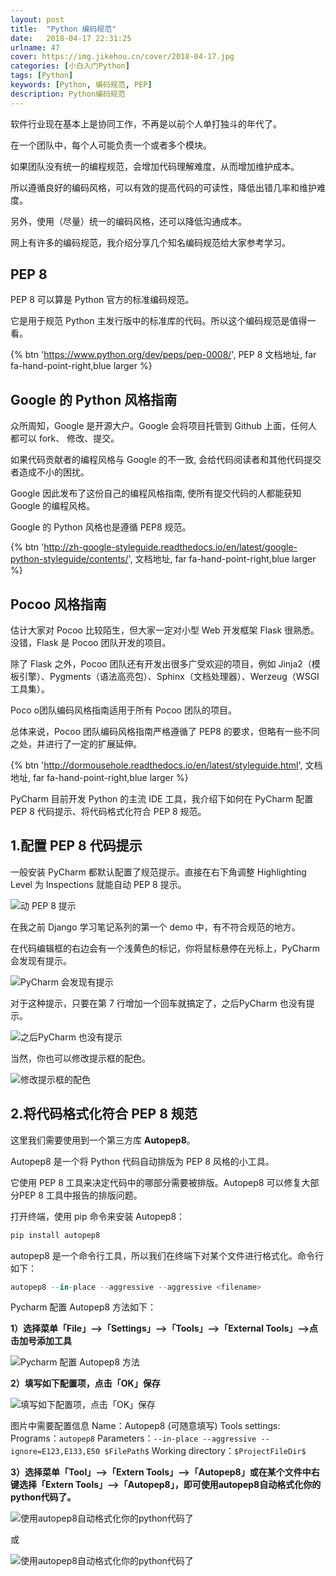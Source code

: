 ```yaml
---
layout: post
title:  "Python 编码规范"
date:   2018-04-17 22:31:25
urlname: 47
cover: https://img.jikehou.cn/cover/2018-04-17.jpg
categories: [小白入门Python]
tags: [Python]
keywords: [Python, 编码规范, PEP]
description: Python编码规范
---
```

软件行业现在基本上是协同工作，不再是以前个人单打独斗的年代了。

在一个团队中，每个人可能负责一个或者多个模块。

如果团队没有统一的编程规范，会增加代码理解难度，从而增加维护成本。

所以遵循良好的编码风格，可以有效的提高代码的可读性，降低出错几率和维护难度。

另外，使用（尽量）统一的编码风格，还可以降低沟通成本。

网上有许多的编码规范，我介绍分享几个知名编码规范给大家参考学习。
<!-- more -->

## PEP 8

PEP 8 可以算是 Python 官方的标准编码规范。

它是用于规范 Python 主发行版中的标准库的代码。所以这个编码规范是值得一看。

{% btn 'https://www.python.org/dev/peps/pep-0008/', PEP 8 文档地址, far fa-hand-point-right,blue larger %}


## Google 的 Python 风格指南

众所周知，Google 是开源大户。Google 会将项目托管到 Github 上面，任何人都可以 fork、 修改、提交。

如果代码贡献者的编程风格与 Google 的不一致, 会给代码阅读者和其他代码提交者造成不小的困扰。

Google 因此发布了这份自己的编程风格指南, 使所有提交代码的人都能获知 Google 的编程风格。

Google 的 Python 风格也是遵循 PEP8 规范。

{% btn 'http://zh-google-styleguide.readthedocs.io/en/latest/google-python-styleguide/contents/', 文档地址, far fa-hand-point-right,blue larger %}


## Pocoo 风格指南

估计大家对 Pocoo 比较陌生，但大家一定对小型 Web 开发框架 Flask 很熟悉。没错，Flask 是 Pocoo 团队开发的项目。 

除了 Flask 之外，Pocoo 团队还有开发出很多广受欢迎的项目，例如 Jinja2（模板引擎）、Pygments（语法高亮包）、Sphinx（文档处理器）、Werzeug（WSGI工具集）。

Poco o团队编码风格指南适用于所有 Pocoo 团队的项目。

总体来说，Pocoo 团队编码风格指南严格遵循了 PEP8 的要求，但略有一些不同之处，并进行了一定的扩展延伸。


{% btn 'http://dormousehole.readthedocs.io/en/latest/styleguide.html', 文档地址, far fa-hand-point-right,blue larger %}


PyCharm 目前开发 Python 的主流 IDE 工具，我介绍下如何在 PyCharm 配置 PEP 8 代码提示、将代码格式化符合 PEP 8 规范。

## 1.配置 PEP 8 代码提示
一般安装 PyCharm 都默认配置了规范提示。直接在右下角调整 Highlighting Level 为 Inspections 就能自动 PEP 8 提示。

![动 PEP 8 提示](https://img.jikehou.cn/img/20180417_1.png)

在我之前 Django 学习笔记系列的第一个 demo 中，有不符合规范的地方。

在代码编辑框的右边会有一个浅黄色的标记，你将鼠标悬停在光标上，PyCharm 会发现有提示。

![PyCharm 会发现有提示](https://img.jikehou.cn/img/20180417_2.png)

对于这种提示，只要在第 7 行增加一个回车就搞定了，之后PyCharm 也没有提示。

![之后PyCharm 也没有提示](https://img.jikehou.cn/img/20180417_3.png)

当然，你也可以修改提示框的配色。

![修改提示框的配色](https://img.jikehou.cn/img/20180417_4.png)

## 2.将代码格式化符合 PEP 8 规范

这里我们需要使用到一个第三方库 **Autopep8**。

Autopep8 是一个将 Python 代码自动排版为 PEP 8 风格的小工具。

它使用 PEP 8 工具来决定代码中的哪部分需要被排版。Autopep8 可以修复大部分PEP 8 工具中报告的排版问题。

打开终端，使用 pip 命令来安装 Autopep8：
```python
pip install autopep8
```

autopep8 是一个命令行工具，所以我们在终端下对某个文件进行格式化。命令行如下：
```python
autopep8 --in-place --aggressive --aggressive <filename>
```

Pycharm 配置 Autopep8 方法如下：

**1）选择菜单「File」–>「Settings」–>「Tools」–>「External Tools」–>点击加号添加工具**

![Pycharm 配置 Autopep8 方法](https://img.jikehou.cn/img/20180417_5.png)

**2）填写如下配置项，点击「OK」保存**

![填写如下配置项，点击「OK」保存](https://img.jikehou.cn/img/20180417_6.png)

图片中需要配置信息
Name：Autopep8 (可随意填写)
Tools settings:
    Programs：`autopep8`
    Parameters：`--in-place --aggressive --ignore=E123,E133,E50 $FilePath$`
    Working directory：`$ProjectFileDir$`


**3）选择菜单「Tool」–>「Extern Tools」–>「Autopep8」或在某个文件中右键选择「Extern Tools」–>「Autopep8」，即可使用autopep8自动格式化你的python代码了。**

![使用autopep8自动格式化你的python代码了](https://img.jikehou.cn/img/20180417_7.png)

或

![使用autopep8自动格式化你的python代码了](https://img.jikehou.cn/img/20180417_8.png)


